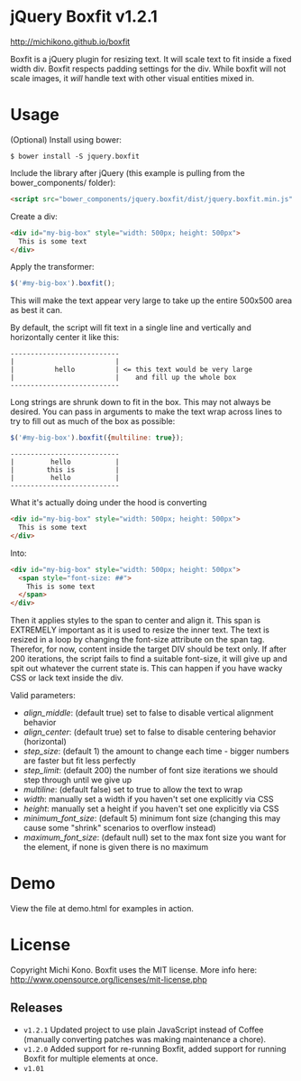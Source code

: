 jQuery Boxfit v1.2.1
======

http://michikono.github.io/boxfit

Boxfit is a jQuery plugin for resizing text. It will scale text to fit inside a fixed width div. Boxfit respects padding settings for the div. While boxfit will not scale images, it *will* handle text with other visual entities mixed in.

Usage
=====

(Optional) Install using bower:

    $ bower install -S jquery.boxfit

Include the library after jQuery (this example is pulling from the bower_components/ folder):

```html
<script src="bower_components/jquery.boxfit/dist/jquery.boxfit.min.js" type="text/javascript"></script>
```

Create a div:

```html
<div id="my-big-box" style="width: 500px; height: 500px">
  This is some text
</div>
```

Apply the transformer:

```javascript
$('#my-big-box').boxfit();
```

This will make the text appear very large to take up the entire 500x500 area as best it can.

By default, the script will fit text in a single line and vertically and horizontally center it like this:

```
---------------------------
|                         |
|          hello          | <= this text would be very large
|                         |    and fill up the whole box
---------------------------
```

Long strings are shrunk down to fit in the box. This may not always be desired. You can pass in arguments to make the text wrap across lines to try to fill out as much of the box as possible:

```javascript
$('#my-big-box').boxfit({multiline: true});
```

```
---------------------------
|         hello           |
|        this is          |
|         hello           |
---------------------------
```

What it's actually doing under the hood is converting

```html
<div id="my-big-box" style="width: 500px; height: 500px">
  This is some text
</div>
```

Into:

```html
<div id="my-big-box" style="width: 500px; height: 500px">
  <span style="font-size: ##">
    This is some text
  </span>
</div>
```

Then it applies styles to the span to center and align it. This span is EXTREMELY important as it is used to resize the inner text. The text is resized in a loop by changing the font-size attribute on the span tag. Therefor, for now, content inside the target DIV should be text only. If after 200 iterations, the script fails to find a suitable font-size, it will give up and spit out whatever the current state is. This can happen if you have wacky CSS or lack text inside the div.

Valid parameters:

- *align_middle*: (default true) set to false to disable vertical alignment behavior
- *align_center*: (default true) set to false to disable centering behavior (horizontal)
- *step_size*: (default 1) the amount to change each time - bigger numbers are faster but fit less perfectly
- *step_limit*: (default 200) the number of font size iterations we should step through until we give up
- *multiline*: (default false) set to true to allow the text to wrap
- *width*: manually set a width if you haven't set one explicitly via CSS
- *height*: manually set a height if you haven't set one explicitly via CSS
- *minimum_font_size*: (default 5) minimum font size (changing this may cause some "shrink" scenarios to overflow instead)
- *maximum_font_size*: (default null) set to the max font size you want for the element, if none is given there is no maximum

Demo
====
View the file at demo.html for examples in action.


License
=======
Copyright Michi Kono. Boxfit uses the MIT license. More info here: http://www.opensource.org/licenses/mit-license.php

Releases
----------------------------
* `v1.2.1` Updated project to use plain JavaScript instead of Coffee (manually converting patches was making maintenance a chore).
* `v1.2.0` Added support for re-running Boxfit, added support for running Boxfit for multiple elements at once.
* `v1.01`
